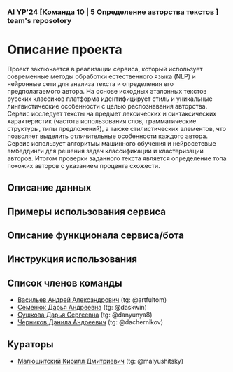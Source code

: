 ### AI YP'24 [Команда 10 | 5 Определение авторства текстов ] team's reposotory
# Описание проекта

Проект заключается в реализации сервиса, который использует современные методы обработки естественного языка (NLP) и нейронные сети для анализа текста и определения его предполагаемого автора. На основе исходных эталонных текстов русских классиков платформа идентифицирует стиль и уникальные лингвистические особенности с целью распознавания авторства.\
Сервис исследует тексты на предмет лексических и синтаксических характеристик (частота использования слов, грамматические структуры, типы предложений), а также стилистических элементов, что позволяет выделить отличительные особенности каждого автора.\
Сервис использует алгоритмы машинного обучения и нейросетевые эмбеддинги для решения задач классификации и кластеризации авторов. Итогом проверки заданного текста является определение топа похожих авторов с указанием процента схожести.

## Описание данных

## Примеры использования сервиса

## Описание функционала сервиса/бота

## Инструкция использования

## Список членов команды

* [Васильев Андрей Александрович](https://github.com/artfultom) (tg: @artfultom)
* [Семенюк Дарья Андреевна](https://github.com/daskwin) (tg: @daskwin)
* [Сушкова Дарья Сергеевна](https://github.com/DaryaSushkova) (tg: @danyunya8)
* [Черников Данила Андреевич](https://github.com/DAChernikov) (tg: @dachernikov)

## Кураторы

* [Малюшитский Кирилл Дмитриевич](https://github.com/malyushitsky) (tg: @malyushitsky)

